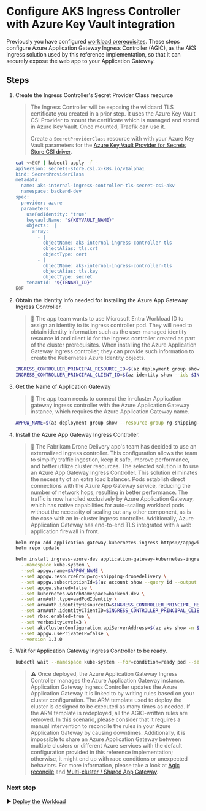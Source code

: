 # Configure AKS Ingress Controller with Azure Key Vault integration

Previously you have configured [workload prerequisites](./07-workload-prerequisites.md). These steps configure Azure Application Gateway Ingress Controller (AGIC), as the AKS ingress solution used by this reference implementation, so that it can securely expose the web app to your Application Gateway.

## Steps

1. Create the Ingress Controller's Secret Provider Class resource

   > The Ingress Controller will be exposing the wildcard TLS certificate you created in a prior step. It uses the Azure Key Vault CSI Provider to mount the certificate which is managed and stored in Azure Key Vault. Once mounted, Traefik can use it.
   >
   > Create a `SecretProviderClass` resource with with your Azure Key Vault parameters for the [Azure Key Vault Provider for Secrets Store CSI driver](https://github.com/Azure/secrets-store-csi-driver-provider-azure).

   ```bash
   cat <<EOF | kubectl apply -f -
   apiVersion: secrets-store.csi.x-k8s.io/v1alpha1
   kind: SecretProviderClass
   metadata:
     name: aks-internal-ingress-controller-tls-secret-csi-akv
     namespace: backend-dev
   spec:
     provider: azure
     parameters:
       usePodIdentity: "true"
       keyvaultName: "${KEYVAULT_NAME}"
       objects:  |
         array:
           - |
             objectName: aks-internal-ingress-controller-tls
             objectAlias: tls.crt
             objectType: cert
           - |
             objectName: aks-internal-ingress-controller-tls
             objectAlias: tls.key
             objectType: secret
       tenantId: "${TENANT_ID}"
   EOF
   ```

1. Obtain the identity info needed for installing the Azure App Gateway Ingress Controller.

   > :book: The app team wants to use Microsoft Entra Workload ID to assign an identity to its ingress controller pod. They will need to obtain identity information such as the user-managed identity resource id and client id for the ingress controller created as part of the cluster prerequisites. When installing the Azure Application Gateway ingress controller, they can provide such information to create the Kubernetes Azure Identity objects.

   ```bash
   INGRESS_CONTROLLER_PRINCIPAL_RESOURCE_ID=$(az deployment group show -g rg-shipping-dronedelivery -n cluster-stamp-prereqs-identities --query properties.outputs.appGatewayControllerPrincipalResourceId.value -o tsv)
   INGRESS_CONTROLLER_PRINCIPAL_CLIENT_ID=$(az identity show --ids $INGRESS_CONTROLLER_PRINCIPAL_RESOURCE_ID --query clientId -o tsv)
   ```
1. Get the Name of Application Gateway

   > :book: The app team needs to connect the in-cluster Application gateway ingress controller with the Azure Application Gateway instance, which requires the Azure Application Gateway name.

   ```bash
   APPGW_NAME=$(az deployment group show --resource-group rg-shipping-dronedelivery -n cluster-stamp --query properties.outputs.agwName.value -o tsv)
   ```

1. Install the Azure App Gateway Ingress Controller.

   > :book: The Fabrikam Drone Delivery app's team has decided to use an externalized ingress controller. This configuration allows the team to simplify traffic ingestion, keep it safe, improve performance, and better utilize cluster resources. The selected solution is to use an Azure App Gateway Ingress Controller. This solution eliminates the necessity of an extra load balancer.  Pods establish direct connections with the Azure App Gateway service, reducing the number of network hops,  resulting in better performance. The traffic is now handled exclusively by Azure Application Gateway, which has native capabilities for auto-scaling workload pods without the necessity of scaling out any other component, as is the case with an in-cluster ingress controller. Additionally, Azure Application Gateway has end-to-end TLS integrated with a web application firewall in front.

   ```bash
   helm repo add application-gateway-kubernetes-ingress https://appgwingress.blob.core.windows.net/ingress-azure-helm-package/
   helm repo update

   helm install ingress-azure-dev application-gateway-kubernetes-ingress/ingress-azure \
     --namespace kube-system \
     --set appgw.name=$APPGW_NAME \
     --set appgw.resourceGroup=rg-shipping-dronedelivery \
     --set appgw.subscriptionId=$(az account show --query id --output tsv) \
     --set appgw.shared=false \
     --set kubernetes.watchNamespace=backend-dev \
     --set armAuth.type=aadPodIdentity \
     --set armAuth.identityResourceID=$INGRESS_CONTROLLER_PRINCIPAL_RESOURCE_ID \
     --set armAuth.identityClientID=$INGRESS_CONTROLLER_PRINCIPAL_CLIENT_ID \
     --set rbac.enabled=true \
     --set verbosityLevel=3 \
     --set aksClusterConfiguration.apiServerAddress=$(az aks show -n $AKS_CLUSTER_NAME -g rg-shipping-dronedelivery --query fqdn -o tsv) \
     --set appgw.usePrivateIP=false \
     --version 1.3.0
   ```

1. Wait for Application Gateway Ingress Controller to be ready.

   ```bash
   kubectl wait --namespace kube-system --for=condition=ready pod --selector=release=ingress-azure-dev --timeout=90s
   ```

   > :warning: Once deployed, the Azure Application Gateway Ingress Controller manages the Azure Application Gateway instance. Application Gateway Ingress Controller updates the Azure Application Gateway it is linked to by writing rules based on your cluster configuration. The ARM template used to deploy the cluster is designed to be executed as many times as needed. If the ARM template is redeployed, all the AGIC-written rules are removed. In this scenario, please consider that it requires a manual intervention to reconcile the rules in your Azure Application Gateway by causing downtimes. Additionally, it is impossible to share an Azure Application Gateway between multiple clusters or different Azure services with the default configuration provided in this reference implementation; otherwise, it might end up with race conditions or unexpected behaviors. For more information, please take a look at [Agic reconcile](https://azure.github.io/application-gateway-kubernetes-ingress/features/agic-reconcile/) and [Multi-cluster / Shared App Gateway](https://github.com/Azure/application-gateway-kubernetes-ingress/blob/master/docs/setup/install-existing.md#multi-cluster--shared-app-gateway).

### Next step

:arrow_forward: [Deploy the Workload](./09-workload.md)
